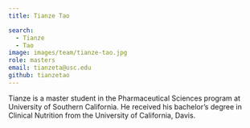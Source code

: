 ```yaml
---
title: Tianze Tao

search:
  - Tianze
  - Tao
image: images/team/tianze-tao.jpg
role: masters
email: tianzeta@usc.edu
github: tianzetao
---
```


Tianze is a master student in the Pharmaceutical Sciences program at University of Southern California. He received his bachelor’s degree in Clinical Nutrition from the University of California, Davis.
